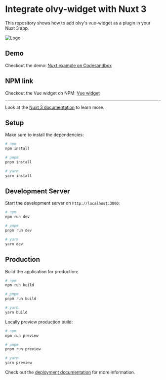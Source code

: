 
# Integrate olvy-widget with Nuxt 3

This repository shows how to add olvy's vue-widget as a plugin in your Nuxt 3 app. 


![Logo](https://olvy-development.s3.amazonaws.com/public_images/olvy-vue.png)

## Demo

Checkout the demo: [Nuxt example on Codesandbox](https://codesandbox.io/p/github/akshay-rajput/olvy-nuxt-example/main)

## NPM link
Checkout the Vue widget on NPM: [Vue widget](https://www.npmjs.com/package/@olvyhq/widget-vue)

---------------------------------
Look at the [Nuxt 3 documentation](https://nuxt.com/docs/getting-started/introduction) to learn more.

## Setup

Make sure to install the dependencies:

```bash
# npm
npm install

# pnpm
pnpm install

# yarn
yarn install
```

## Development Server

Start the development server on `http://localhost:3000`:

```bash
# npm
npm run dev

# pnpm
pnpm run dev

# yarn
yarn dev
```

## Production

Build the application for production:

```bash
# npm
npm run build

# pnpm
pnpm run build

# yarn
yarn build
```

Locally preview production build:

```bash
# npm
npm run preview

# pnpm
pnpm run preview

# yarn
yarn preview
```

Check out the [deployment documentation](https://nuxt.com/docs/getting-started/deployment) for more information.
